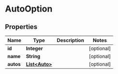 
# AutoOption

## Properties
Name | Type | Description | Notes
------------ | ------------- | ------------- | -------------
**id** | **Integer** |  |  [optional]
**name** | **String** |  |  [optional]
**autos** | [**List&lt;Auto&gt;**](Auto.md) |  |  [optional]



